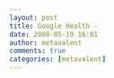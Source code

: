 ```yaml
---
layout: post
title: Google Health - 
date: 2008-05-19 16:01
author: metavalent
comments: true
categories: [metavalent]
---
```


